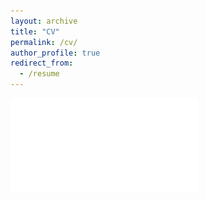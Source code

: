 ```yaml
---
layout: archive
title: "CV"
permalink: /cv/
author_profile: true
redirect_from:
  - /resume
---
```


![](/images/Resume.pdf)
